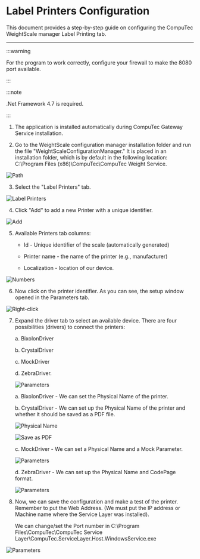 # Label Printers Configuration

This document provides a step-by-step guide on configuring the CompuTec WeightScale manager Label Printing tab.

---

:::warning

For the program to work correctly, configure your firewall to make the 8080 port available.

:::

:::note

.Net Framework 4.7 is required.

:::

1. The application is installed automatically during CompuTec Gateway Service installation.

2. Go to the WeightScale configuration manager installation folder and run the file "WeightScaleConfigurationManager."
   It is placed in an installation folder, which is by default in the following location: C:\Program Files (x86)\CompuTec\CompuTec Weight Service\.

![Path](./media/lab1.png)

3. Select the "Label Printers" tab.

![Label Printers](./media/lab2.png)

4. Click "Add" to add a new Printer with a unique identifier.

![Add](./media/lab3.png)

5. Available Printers tab columns:

   - Id - Unique identifier of the scale (automatically generated)

   - Printer name - the name of the printer (e.g., manufacturer)

   - Localization - location of our device.

![Numbers](./media/lab4.png)

6. Now click on the printer identifier. As you can see, the setup window opened in the Parameters tab.

![Right-click](./media/lab5.png)

7. Expand the driver tab to select an available device. There are four possibilities (drivers) to connect the printers:

   a. BixolonDriver

   b. CrystalDriver

   c. MockDriver

   d. ZebraDriver.

   ![Parameters](./media/lab6.png)

   a. BixolonDriver - We can set the Physical Name of the printer.

   b. CrystalDriver - We can set up the Physical Name of the printer and whether it should be saved as a PDF file.

   ![Physical Name](./media/lab7.png)

   ![Save as PDF](./media/lab8.png)

   c. MockDriver - We can set a Physical Name and a Mock Parameter.

   ![Parameters](./media/lab9.png)

   d. ZebraDriver - We can set up the Physical Name and CodePage format.

   ![Parameters](./media/lab10.png)

8. Now, we can save the configuration and make a test of the printer. Remember to put the Web Address. (We must put the IP address or Machine name where the Service Layer was installed).

   We can change/set the Port number in C:\Program Files\CompuTec\CompuTec Service Layer\CompuTec.ServiceLayer.Host.WindowsService.exe

![Parameters](./media/lab11.png)
